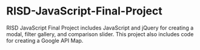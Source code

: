# RISD-JavaScript-Final-Project
RISD JavaScript Final Project includes JavaScript and jQuery for creating a modal, filter gallery, and comparison slider. This project also includes code for creating a Google API Map.
